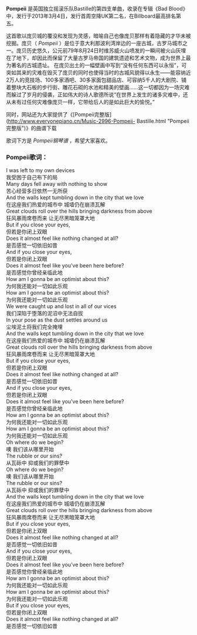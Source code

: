 

**Pompeii** 是英国独立摇滚乐队Bastille的第四支单曲，收录在专辑《Bad
Blood》中，发行于2013年3月4日，发行首周空降UK第二名，在Billboard最高排名第五。

  
这首歌以庞贝城的覆没和发现为灵感，暗喻自己也像庞贝那样有着隐藏的才华未被挖掘。庞贝（ _Pompeii_
）是位于意大利那波利湾岸边的一座古城，古罗马城市之一。庞贝历史悠久，公元前79年8月24日时维苏威火山喷发的一瞬间被火山灰埋在了地下，却因此而保留了大量古罗马帝国的建筑遗迹和艺术文物，成为世界上最为著名的古城遗址。
在庞贝出土的一幅壁画中写到“没有任何东西可以永恒”，可突如其来的灾难在毁灭了庞贝的同时也使得当时的古城风貌得以永生——能容纳近2万人的竞技场、100多家酒吧、30多家面包甜品店、可容纳5千人的大剧院、铺着整块大石板的步行街、雕花石砌的水池和精美的壁画……这一切都因为一场灾难而躲过了岁月的侵袭，正如伟大的诗人歌德所说“在世界上发生的诸多灾难中，还从未有过任何灾难像庞贝一样，它带给后人的是如此巨大的愉悦。”

  
同时，网站还为大家提供了《[Pompeii完整版](http://www.everyonepiano.cn/Music-2996-Pompeii-
Bastille.html "Pompeii完整版")》的曲谱下载

  
歌词下方是 _Pompeii钢琴谱_ ，希望大家喜欢。

### Pompeii歌词：

I was left to my own devices  
我受困于自己布下的局  
Many days fell away with nothing to show  
苦心经营多日依然一无所获  
And the walls kept tumbling down in the city that we love  
在这座我们热爱的城市中 城墙仍在崩溃瓦解  
Great clouds roll over the hills bringing darkness from above  
狂风暴雨席卷而来 让无尽黑暗笼罩大地  
But if you close your eyes,  
但若是你闭上双眼  
Does it almost feel like nothing changed at all?  
是否感觉一切依旧如昔  
And if you close your eyes,  
但若是你闭上双眼  
Does it almost feel like you've been here before?  
是否感觉你曾经亲临此地  
How am I gonna be an optimist about this?  
为何我还能对一切如此乐观  
How am I gonna be an optimist about this?  
为何我还能对一切如此乐观  
We were caught up and lost in all of our vices  
我们深陷于堕落的泥沼中无法自拔  
In your pose as the dust settles around us  
尘埃泥土将我们完全掩埋  
And the walls kept tumbling down in the city that we love  
在这座我们热爱的城市中 城墙仍在崩溃瓦解  
Great clouds roll over the hills bringing darkness from above  
狂风暴雨席卷而来 让无尽黑暗笼罩大地  
But if you close your eyes,  
但若是你闭上双眼  
Does it almost feel like nothing changed at all?  
是否感觉一切依旧如昔  
And if you close your eyes,  
但若是你闭上双眼  
Does it almost feel like you've been here before?  
是否感觉你曾经亲临此地  
How am I gonna be an optimist about this?  
为何我还能对一切如此乐观  
How am I gonna be an optimist about this?  
为何我还能对一切如此乐观  
Oh where do we begin?  
噢 我们该从哪里开始  
The rubble or our sins?  
从瓦砾中 抑或我们的罪孽中  
Oh where do we begin?  
噢 我们该从哪里开始  
The rubble or our sins?  
从瓦砾中 抑或我们的罪孽中  
And the walls kept tumbling down in the city that we love  
在这座我们热爱的城市中 城墙仍在崩溃瓦解  
Great clouds roll over the hills bringing darkness from above  
狂风暴雨席卷而来 让无尽黑暗笼罩大地  
But if you close your eyes,  
但若是你闭上双眼  
Does it almost feel like nothing changed at all?  
是否感觉一切依旧如昔  
And if you close your eyes,  
但若是你闭上双眼  
Does it almost feel like you've been here before?  
是否感觉你曾经亲临此地  
How am I gonna be an optimist about this?  
为何我还能对一切如此乐观  
How am I gonna be an optimist about this?  
为何我还能对一切如此乐观  
But if you close your eyes,  
但若是你闭上双眼  
Does it almost feel like nothing changed at all?  
是否感觉一切依旧如昔

